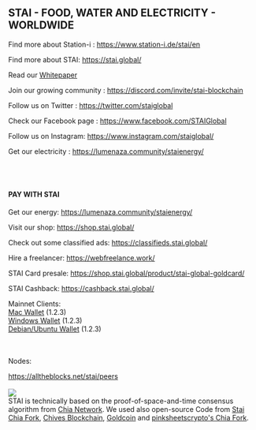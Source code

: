 <p id="station"></p>
<h2>STAI - FOOD, WATER AND ELECTRICITY - WORLDWIDE</h2>

Find more about Station-i : https://www.station-i.de/stai/en

Find more about STAI: https://stai.global/

Read our <a href="https://docs.google.com/document/d/12rGkr_p6m7cLrLFPVvz4QqYm9aLwj68K/">Whitepaper</a>

Join our growing community : https://discord.com/invite/stai-blockchain

Follow us on Twitter : https://twitter.com/staiglobal

Check our Facebook page : https://www.facebook.com/STAIGlobal

Follow us on Instagram: https://www.instagram.com/staiglobal/

Get our electricity : https://lumenaza.community/staienergy/
<br><br><br><br>

<h4>PAY WITH STAI</h4>

Get our energy: https://lumenaza.community/staienergy/

Visit our shop: https://shop.stai.global/

Check out some classified ads: https://classifieds.stai.global/

Hire a freelancer: https://webfreelance.work/

STAI Card presale: https://shop.stai.global/product/stai-global-goldcard/

STAI Cashback: https://cashback.stai.global/


Mainnet Clients:<br>
<a href="https://github.com/STATION-I/stai-blockchain/releases/download/1.2.3/Stai-1.2.3.dmg">Mac Wallet</a> (1.2.3)<br>
<a href="https://github.com/STATION-I/stai-blockchain/releases/download/1.2.3/StaiSetup-1.2.3.exe">Windows Wallet</a> (1.2.3)<br>
<a href="https://github.com/STATION-I/stai-blockchain/releases/download/1.2.3/stai-blockchain_1.2.3_amd64.deb">Debian/Ubuntu Wallet</a> (1.2.3)<br>

<br><br>
Nodes:

<a href="https://alltheblocks.net/stai/peers">https://alltheblocks.net/stai/peers</a><br><br>
<img src="https://www.station-i.de/wp-content/uploads/2016/07/sw_zuweso_iguru_station-i_gruen.jpg"/>
<br>
STAI is technically based on the proof-of-space-and-time consensus algorithm from <a href="https://github.com/Chia-Network/chia-blockchain/">Chia Network</a>. We used also open-source Code from <a href="https://github.com/STATION-I/stai-blockchain">Stai Chia Fork</a>, <a href="https://github.com/HiveProject2021/chives-blockchain">Chives Blockchain</a>, <a href="https://github.com/Gold-Coin-Network/goldcoin-blockchain">Goldcoin</a> and <a href="https://github.com/pinksheetscrypto/covid-blockchain">pinksheetscrypto's Chia Fork</a>.
